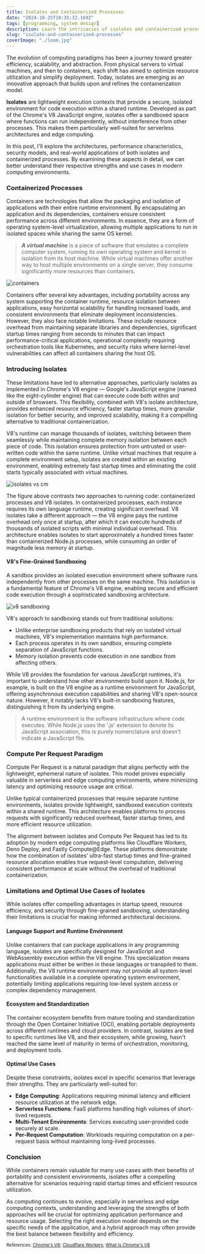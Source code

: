 ```yaml
---
title: Isolates and Containerized Processes
date: "2024-10-25T10:35:32.169Z"
tags: [programming, system design]
description: Learn the intricacies of isolates and containerized processes, and explore their architectures in real-world applications.
slug: "isolate-and-containerized-processes"
coverImage: "./loom.jpg"
---
```


The evolution of computing paradigms has been a journey toward greater efficiency, scalability, and abstraction. From physical servers to virtual machines, and then to containers, each shift has aimed to optimize resource utilization and simplify deployment. Today, isolates are emerging as an innovative approach that builds upon and refines the containerization model.

**Isolates** are lightweight execution contexts that provide a secure, isolated environment for code execution within a shared runtime. Developed as part of the Chrome's V8 JavaScript engine, isolates offer a sandboxed space where functions can run independently, without interference from other processes. This makes them particularly well-suited for serverless architectures and edge computing.

In this post, I'll explore the architectures, performance characteristics, security models, and real-world applications of both isolates and containerized processes. By examining these aspects in detail, we can better understand their respective strengths and use cases in modern computing environments.

### Containerized Processes

Containers are technologies that allow the packaging and isolation of applications with their entire runtime environment. By encapsulating an application and its dependencies, containers ensure consistent performance across different environments. In essence, they are a form of operating system-level virtualization, allowing multiple applications to run in isolated spaces while sharing the same OS kernel.

> **_A virtual machine_** is a piece of software that emulates a complete computer system, running its own operating system and kernel in isolation from its host machine. While virtual machines offer another way to host multiple environments on a single server, they consume significantly more resources than containers.

![containers ](./containers.png)

Containers offer several key advantages, including portability across any system supporting the container runtime, resource isolation between applications, easy horizontal scalability for handling increased loads, and consistent environments that eliminate deployment inconsistencies. However, they also face notable limitations. These include resource overhead from maintaining separate libraries and dependencies, significant startup times ranging from seconds to minutes that can impact performance-critical applications, operational complexity requiring orchestration tools like Kubernetes, and security risks where kernel-level vulnerabilities can affect all containers sharing the host OS.

### Introducing Isolates

These limitations have led to alternative approaches, particularly isolates as implemented in Chrome's V8 engine — Google's JavaScript engine (named like the eight-cylinder engine) that can execute code both within and outside of browsers. This flexibility, combined with V8's isolate architecture, provides enhanced resource efficiency, faster startup times, more granular isolation for better security, and improved scalability, making it a compelling alternative to traditional containerization.

V8's runtime can manage thousands of isolates, switching between them seamlessly while maintaining complete memory isolation between each piece of code. This isolation ensures protection from untrusted or user-written code within the same runtime. Unlike virtual machines that require a complete environment setup, isolates are created within an existing environment, enabling extremely fast startup times and eliminating the cold starts typically associated with virtual machines.

![isolates vs cm ](./isolates-v-conainers.png)

The figure above contrasts two approaches to running code: containerized processes and V8 isolates. In containerized processes, each instance requires its own language runtime, creating significant overhead. V8 isolates take a different approach — the V8 engine pays the runtime overhead only once at startup, after which it can execute hundreds of thousands of isolated scripts with minimal individual overhead. This architecture enables isolates to start approximately a hundred times faster than containerized Node.js processes, while consuming an order of magnitude less memory at startup.

#### V8's Fine-Grained Sandboxing

A sandbox provides an isolated execution environment where software runs independently from other processes on the same machine. This isolation is a fundamental feature of Chrome's V8 engine, enabling secure and efficient code execution through a sophisticated sandboxing architecture.

![v8 sandboxing ](./sandboxing.png)

V8's approach to sandboxing stands out from traditional solutions:
- Unlike enterprise sandboxing products that rely on isolated virtual machines, V8's implementation maintains high performance.
- Each process operates in its own sandbox, ensuring complete separation of JavaScript functions.
- Memory isolation prevents code execution in one sandbox from affecting others.

While V8 provides the foundation for various JavaScript runtimes, it's important to understand how other environments build upon it. Node.js, for example, is built on the V8 engine as a runtime environment for JavaScript, offering asynchronous execution capabilities and sharing V8's open-source nature. However, it notably lacks V8's built-in sandboxing features, distinguishing it from its underlying engine.

> A runtime environment is the software infrastructure where code executes. While Node.js uses the '.js' extension to denote its JavaScript association, this is purely nomenclature and doesn't indicate a JavaScript file.

### Compute Per Request Paradigm

Compute Per Request is a natural paradigm that aligns perfectly with the lightweight, ephemeral nature of isolates. This model proves especially valuable in serverless and edge computing environments, where minimizing latency and optimizing resource usage are critical.

Unlike typical containerized processes that require separate runtime environments, isolates provide lightweight, sandboxed execution contexts within a shared runtime. This architecture enables platforms to process requests with significantly reduced overhead, faster startup times, and more efficient resource utilization.

The alignment between isolates and Compute Per Request has led to its adoption by modern edge computing platforms like Cloudflare Workers, Deno Deploy, and Fastly Compute@Edge. These platforms demonstrate how the combination of isolates' ultra-fast startup times and fine-grained resource allocation enables true request-level computation, delivering consistent performance at scale without the overhead of traditional containerization.

### Limitations and Optimal Use Cases of Isolates

While isolates offer compelling advantages in startup speed, resource efficiency, and security through fine-grained sandboxing, understanding their limitations is crucial for making informed architectural decisions.

#### Language Support and Runtime Environment

Unlike containers that can package applications in any programming language, isolates are specifically designed for JavaScript and WebAssembly execution within the V8 engine. This specialization means applications must either be written in these languages or transpiled to them. Additionally, the V8 runtime environment may not provide all system-level functionalities available in a complete operating system environment, potentially limiting applications requiring low-level system access or complex dependency management.

#### Ecosystem and Standardization

The container ecosystem benefits from mature tooling and standardization through the Open Container Initiative (OCI), enabling portable deployments across different runtimes and cloud providers. In contrast, isolates are tied to specific runtimes like V8, and their ecosystem, while growing, hasn't reached the same level of maturity in terms of orchestration, monitoring, and deployment tools.

#### Optimal Use Cases
Despite these constraints, isolates excel in specific scenarios that leverage their strengths. They are particularly well-suited for:

- **Edge Computing**: Applications requiring minimal latency and efficient resource utilization at the network edge.
- **Serverless Functions**: FaaS platforms handling high volumes of short-lived requests.
- **Multi-Tenant Environments**: Services executing user-provided code securely at scale.
- **Per-Request Computation**: Workloads requiring computation on a per-request basis without maintaining long-lived processes.

### Conclusion

While containers remain valuable for many use cases with their benefits of portability and consistent environments, isolates offer a compelling alternative for scenarios requiring rapid startup times and efficient resource utilization.

As computing continues to evolve, especially in serverless and edge computing contexts, understanding and leveraging the strengths of both approaches will be crucial for optimizing application performance and resource usage. Selecting the right execution model depends on the specific needs of the application, and a hybrid approach may often provide the best balance between flexibility and efficiency.




<small>References: <a href="https://v8.dev" target="_blank">Chrome's V8</a>; <a href="https://developers.cloudflare.com/workers/reference/how-workers-works" target="_blank">Cloudflare Workers</a>; <a href="https://www.cloudflare.com/en-gb/learning/serverless/glossary/what-is-chrome-v8/" target="_blank">What is Chrome's V8</a>
</small>